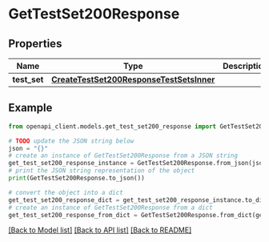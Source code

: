 # GetTestSet200Response


## Properties

Name | Type | Description | Notes
------------ | ------------- | ------------- | -------------
**test_set** | [**CreateTestSet200ResponseTestSetsInner**](CreateTestSet200ResponseTestSetsInner.md) |  | [optional] 

## Example

```python
from openapi_client.models.get_test_set200_response import GetTestSet200Response

# TODO update the JSON string below
json = "{}"
# create an instance of GetTestSet200Response from a JSON string
get_test_set200_response_instance = GetTestSet200Response.from_json(json)
# print the JSON string representation of the object
print(GetTestSet200Response.to_json())

# convert the object into a dict
get_test_set200_response_dict = get_test_set200_response_instance.to_dict()
# create an instance of GetTestSet200Response from a dict
get_test_set200_response_from_dict = GetTestSet200Response.from_dict(get_test_set200_response_dict)
```
[[Back to Model list]](../README.md#documentation-for-models) [[Back to API list]](../README.md#documentation-for-api-endpoints) [[Back to README]](../README.md)


